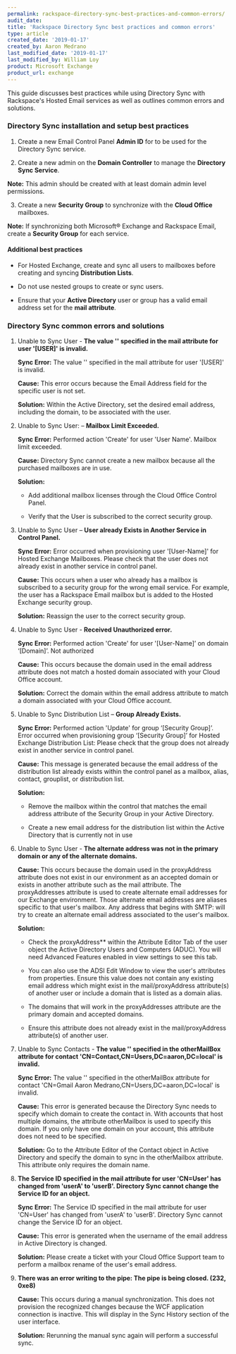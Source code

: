 ```yaml
---
permalink: rackspace-directory-sync-best-practices-and-common-errors/
audit_date:
title: 'Rackspace Directory Sync best practices and common errors'
type: article
created_date: '2019-01-17'
created_by: Aaron Medrano
last_modified_date: '2019-01-17'
last_modified_by: William Loy
product: Microsoft Exchange
product_url: exchange
---
```



This guide discusses best practices while using Directory Sync with Rackspace's Hosted Email services as well as outlines common errors and solutions. 

### Directory Sync installation and setup best practices

1. Create a new Email Control Panel **Admin ID** for to be used for the Directory Sync service.

2. Create a new admin on the **Domain Controller** to manage the **Directory Sync Service**.

  **Note:**  This admin should be created with at least domain admin level permissions.

3. Create a new **Security Group** to synchronize with the **Cloud Office** mailboxes.

  **Note:**  If synchronizing both  Microsoft&reg; Exchange and Rackspace Email, create a **Security Group** for each service.

#### Additional best practices

- For Hosted Exchange, create and sync all users to mailboxes before creating and syncing **Distribution Lists**.

- Do not use nested groups to create or sync users.

- Ensure that your **Active Directory** user or group has a valid email address set for the **mail attribute**.

### Directory Sync common errors and solutions

1. Unable to Sync User - **The value '' specified in the mail attribute for user '[USER]' is invalid.**

    **Sync Error:** The value '' specified in the mail attribute for user '[USER]' is invalid.

    **Cause:** This error occurs because the Email Address field for the specific user is not set.

    **Solution:** Within the Active Directory, set the desired email address, including the domain, to be associated with the user.


2. Unable to Sync User: – **Mailbox Limit Exceeded.**

    **Sync Error:** Performed action 'Create' for user 'User Name'. Mailbox limit exceeded.

    **Cause:** Directory Sync cannot create a new mailbox because all the purchased mailboxes are in use.

    **Solution:**

    - Add additional mailbox licenses through the Cloud Office Control Panel.

    - Verify that the User is subscribed to the correct security group.

3. Unable to Sync User – **User already Exists in Another Service in Control Panel.**

    **Sync Error:** Error occurred when provisioning user '[User-Name]' for Hosted Exchange Mailboxes. Please check that the user does not already exist in another service in control panel.

    **Cause:** This occurs when a user who already has a mailbox is subscribed to a security group for the wrong email service. For example, the user has a Rackspace Email mailbox but is added to the Hosted Exchange security group.

    **Solution:** Reassign the user to the correct security group.

4. Unable to Sync User - **Received Unauthorized error.**

    **Sync Error:** Performed action 'Create' for user '[User-Name]’ on domain ‘[Domain]’. Not authorized

    **Cause:** This occurs because the domain used in the email address attribute does not match a hosted domain associated with your Cloud Office account.

    **Solution:** Correct the domain within the email address attribute to match a domain associated with your Cloud Office account.

5. Unable to Sync Distribution List – **Group Already Exists.**

    **Sync Error:** Performed action 'Update' for group ‘[Security Group]’. Error occurred when provisioning group ‘[Security Group]’ for Hosted Exchange Distribution List: Please check that the group does not already exist in another service in control panel.

    **Cause:** This message is generated because the email address of the distribution list already exists within the control panel as a mailbox, alias, contact, grouplist,  or distribution list.

    **Solution:**

    - Remove the mailbox within the control that matches the email address attribute of the Security Group in your Active Directory.

    - Create a new email address for the distribution list within the Active Directory that is currently not in use

6. Unable to Sync User - **The alternate address was not in the primary domain or any of the alternate domains.**

    **Cause:** This occurs because the domain used in the proxyAddress attribute does not exist in our environment as an accepted domain or exists in another attribute such as the mail attribute.
    The proxyAddresses attribute is used to create alternate email addresses for our Exchange environment. Those alternate email addresses are aliases specific to that user's mailbox. Any address that begins with SMTP: will try to create an alternate email address associated to the user's mailbox.

    **Solution:**

    - Check the proxyAddress** within the Attribute Editor Tab of the user object the Active Directory Users and Computers (ADUC). You will need Advanced Features enabled in view settings to see this tab.

    - You can also use the ADSI Edit Window to view the user's attributes from properties. Ensure this value does not contain any existing email address which might exist in the mail/proxyAddress attribute(s) of another user or include a domain that is listed as a domain alias.

    - The domains that will work in the proxyAddresses attribute are the primary domain and accepted domains.

    - Ensure this attribute does not already exist in the mail/proxyAddress attribute(s) of another user.

7. Unable to Sync Contacts - **The value '' specified in the otherMailBox attribute for contact 'CN=Contact,CN=Users,DC=aaron,DC=local' is invalid.**

    **Sync Error:** The value '' specified in the otherMailBox attribute for contact 'CN=Gmail Aaron Medrano,CN=Users,DC=aaron,DC=local' is invalid.

    **Cause:** This error is generated because the Directory Sync needs to specify which domain to create the contact in. With accounts that host multiple domains, the attribute otherMailbox is used to specify this domain. If you only have one domain on your account, this attribute does not need to be specified.

    **Solution:** Go to the Attribute Editor of the Contact object in Active Directory and specify the domain to sync in the otherMailbox attribute. This attribute only requires the domain name.

8. **The Service ID specified in the mail attribute for user 'CN=User' has changed from 'userA' to 'userB'. Directory Sync cannot change the Service ID for an object.**

    **Sync Error:** The Service ID specified in the mail attribute for user 'CN=User' has changed from 'userA' to 'userB'. Directory Sync cannot change the Service ID for an object.

    **Cause:** This error is generated when the username of the email address in Active Directory is changed.

    **Solution:** Please create a ticket with your Cloud Office Support team to perform a mailbox rename of the user's email address.

9. **There was an error writing to the pipe: The pipe is being closed. (232, 0xe8)**

    **Cause:** This occurs during a manual synchronization. This does not provision the recognized changes because the WCF application connection is inactive. This will display in the Sync History section of the user interface.

    **Solution:** Rerunning the manual sync again will perform a successful sync.
